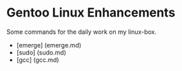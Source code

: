 # Gentoo Linux Enhancements
Some commands for the daily work on my linux-box.

- [emerge] (emerge.md)
- [sudo] (sudo.md)
- [gcc] (gcc.md)
